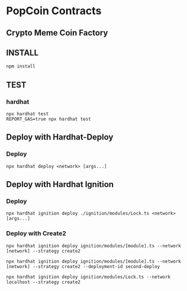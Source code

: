# PopCoin Contracts

## Crypto Meme Coin Factory

## INSTALL

```bash
npm install
```

## TEST

### hardhat
```shell
npx hardhat test
REPORT_GAS=true npx hardhat test
```



## Deploy with Hardhat-Deploy

### Deploy

`npx hardhat deploy <network> [args...]`





## Deploy with Hardhat Ignition

### Deploy

`npx hardhat ignition deploy ./ignition/modules/Lock.ts <network> [args...]`

### Deploy with Create2
`npx hardhat ignition deploy ignition/modules/[module].ts --network [network] --strategy create2`

`npx hardhat ignition deploy ignition/modules/[module].ts --network [network] --strategy create2 --deployment-id second-deploy`

`npx hardhat ignition deploy ignition/modules/Lock.ts --network localhost --strategy create2`





